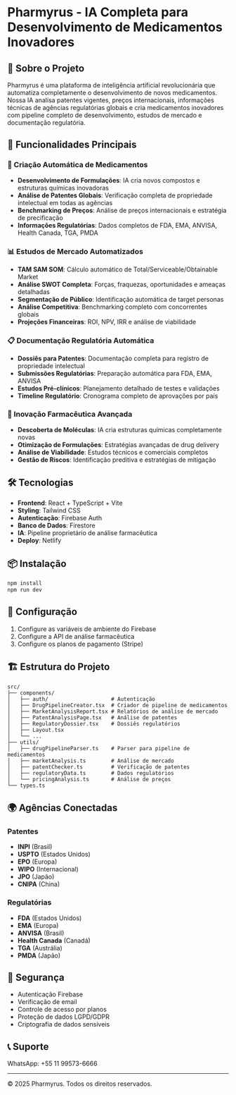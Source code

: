 # Pharmyrus - IA Completa para Desenvolvimento de Medicamentos Inovadores

## 🧬 Sobre o Projeto

Pharmyrus é uma plataforma de inteligência artificial revolucionária que automatiza completamente o desenvolvimento de novos medicamentos. Nossa IA analisa patentes vigentes, preços internacionais, informações técnicas de agências regulatórias globais e cria medicamentos inovadores com pipeline completo de desenvolvimento, estudos de mercado e documentação regulatória.

## 🚀 Funcionalidades Principais

### 🧬 Criação Automática de Medicamentos
- **Desenvolvimento de Formulações**: IA cria novos compostos e estruturas químicas inovadoras
- **Análise de Patentes Globais**: Verificação completa de propriedade intelectual em todas as agências
- **Benchmarking de Preços**: Análise de preços internacionais e estratégia de precificação
- **Informações Regulatórias**: Dados completos de FDA, EMA, ANVISA, Health Canada, TGA, PMDA

### 📊 Estudos de Mercado Automatizados
- **TAM SAM SOM**: Cálculo automático de Total/Serviceable/Obtainable Market
- **Análise SWOT Completa**: Forças, fraquezas, oportunidades e ameaças detalhadas
- **Segmentação de Público**: Identificação automática de target personas
- **Análise Competitiva**: Benchmarking completo com concorrentes globais
- **Projeções Financeiras**: ROI, NPV, IRR e análise de viabilidade

### 📋 Documentação Regulatória Automática
- **Dossiês para Patentes**: Documentação completa para registro de propriedade intelectual
- **Submissões Regulatórias**: Preparação automática para FDA, EMA, ANVISA
- **Estudos Pré-clínicos**: Planejamento detalhado de testes e validações
- **Timeline Regulatório**: Cronograma completo de aprovações por país

### 🔬 Inovação Farmacêutica Avançada
- **Descoberta de Moléculas**: IA cria estruturas químicas completamente novas
- **Otimização de Formulações**: Estratégias avançadas de drug delivery
- **Análise de Viabilidade**: Estudos técnicos e comerciais completos
- **Gestão de Riscos**: Identificação preditiva e estratégias de mitigação

## 🛠️ Tecnologias

- **Frontend**: React + TypeScript + Vite
- **Styling**: Tailwind CSS
- **Autenticação**: Firebase Auth
- **Banco de Dados**: Firestore
- **IA**: Pipeline proprietário de análise farmacêutica
- **Deploy**: Netlify

## 📦 Instalação

```bash
npm install
npm run dev
```

## 🔧 Configuração

1. Configure as variáveis de ambiente do Firebase
2. Configure a API de análise farmacêutica
3. Configure os planos de pagamento (Stripe)

## 🏗️ Estrutura do Projeto

```
src/
├── components/
│   ├── auth/                    # Autenticação
│   ├── DrugPipelineCreator.tsx  # Criador de pipeline de medicamentos
│   ├── MarketAnalysisReport.tsx # Relatórios de análise de mercado
│   ├── PatentAnalysisPage.tsx   # Análise de patentes
│   ├── RegulatoryDossier.tsx    # Dossiês regulatórios
│   ├── Layout.tsx
│   └── ...
├── utils/
│   ├── drugPipelineParser.ts    # Parser para pipeline de medicamentos
│   ├── marketAnalysis.ts        # Análise de mercado
│   ├── patentChecker.ts         # Verificação de patentes
│   ├── regulatoryData.ts        # Dados regulatórios
│   └── pricingAnalysis.ts       # Análise de preços
└── types.ts
```

## 🌍 Agências Conectadas

### Patentes
- **INPI** (Brasil)
- **USPTO** (Estados Unidos)
- **EPO** (Europa)
- **WIPO** (Internacional)
- **JPO** (Japão)
- **CNIPA** (China)

### Regulatórias
- **FDA** (Estados Unidos)
- **EMA** (Europa)
- **ANVISA** (Brasil)
- **Health Canada** (Canadá)
- **TGA** (Austrália)
- **PMDA** (Japão)

## 🔐 Segurança

- Autenticação Firebase
- Verificação de email
- Controle de acesso por planos
- Proteção de dados LGPD/GDPR
- Criptografia de dados sensíveis

## 📞 Suporte

WhatsApp: +55 11 99573-6666

---

© 2025 Pharmyrus. Todos os direitos reservados.
